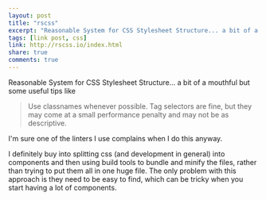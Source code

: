 ```yaml
---
layout: post
title: "rscss"
excerpt: "Reasonable System for CSS Stylesheet Structure... a bit of a mouthful"
tags: [link post, css]
link: http://rscss.io/index.html
share: true
comments: true
---
```


Reasonable System for CSS Stylesheet Structure... a bit of a mouthful but some useful tips like

> Use classnames whenever possible. Tag selectors are fine, but they may come at a small performance penalty and may not be as descriptive.

I'm sure one of the linters I use complains when I do this anyway.

I definitely buy into splitting css (and development in general) into components and then using build tools to bundle and minify the files, rather than trying to put them all in one huge file. The only problem with this approach is they need to be easy to find, which can be tricky when you start having a lot of components.